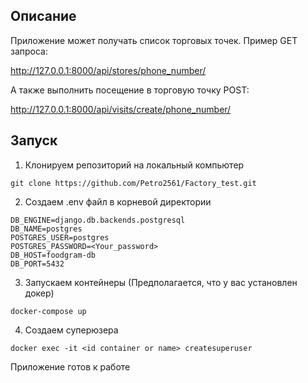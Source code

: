 ## Описание

Приложение может получать список торговых точек. Пример GET запроса:

http://127.0.0.1:8000/api/stores/phone_number/

А также выполнить посещение в торговую точку POST:

http://127.0.0.1:8000/api/visits/create/phone_number/

## Запуск

1. Клонируем репозиторий на локальный компьютер 

```
git clone https://github.com/Petro2561/Factory_test.git
```

2. Создаем .env файл в корневой директории

```
DB_ENGINE=django.db.backends.postgresql
DB_NAME=postgres
POSTGRES_USER=postgres
POSTGRES_PASSWORD=<Your_password>
DB_HOST=foodgram-db
DB_PORT=5432
```

3. Запускаем контейнеры (Предполагается, что у вас установлен докер)
```
docker-compose up
```
4. Создаем суперюзера
```
docker exec -it <id container or name> createsuperuser
```

Приложение готов к работе


